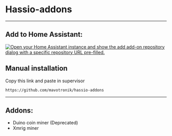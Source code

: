 # Hassio-addons
------------------
## Add to Home Assistant:
[![Open your Home Assistant instance and show the add add-on repository dialog with a specific repository URL pre-filled.](https://my.home-assistant.io/badges/supervisor_add_addon_repository.svg)](https://my.home-assistant.io/redirect/supervisor_add_addon_repository/?repository_url=https%3A%2F%2Fgithub.com%2Fmavotronik%2Fhassio-addons%2F)
## Manual installation
Copy this link and paste in supervisor 
```
https://github.com/mavotronik/hassio-addons
```
------------------
## Addons:
* Duino coin miner (Deprecated)
* Xmrig miner
